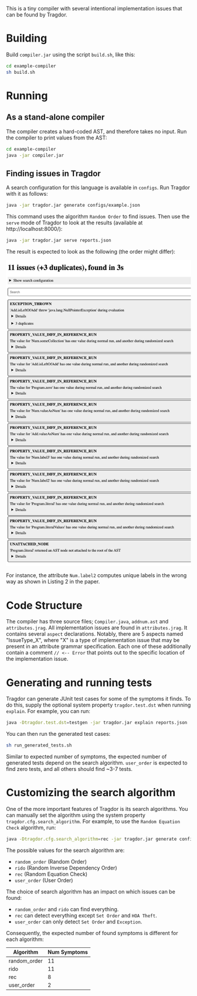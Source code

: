 This is a tiny compiler with several intentional implementation issues that can be found by Tragdor.

# Building

Build `compiler.jar` using the script `build.sh`, like this:

```bash
cd example-compiler
sh build.sh
```

# Running

## As a stand-alone compiler

The compiler creates a hard-coded AST, and therefore takes no input.
Run the compiler to print values from the AST:

```bash
cd example-compiler
java -jar compiler.jar
```

## Finding issues in Tragdor

A search configuration for this language is available in `configs`.
Run Tragdor with it as follows:

```bash
java -jar tragdor.jar generate configs/example.json
```

This command uses the algorithm `Random Order` to find issues. Then use the `serve` mode of Tragdor to look at the results (available at http://localhost:8000/):

```bash
java -jar tragdor.jar serve reports.json
```

The result is expected to look as the following (the order might differ):

![Example of website](media/website_result.png)

For instance, the attribute `Num.label2` computes unique labels in the wrong way as shown in Listing 2 in the paper.

# Code Structure

The compiler has three source files; `Compiler.java`, `addnum.ast` and `attributes.jrag`.
All implementation issues are found in `attributes.jrag`.
It contains several `aspect` declarations.
Notably, there are 5 aspects named "IssueType_X", where "X" is a type of implementation issue that may be present in an attribute grammar specification.
Each one of these additionally contain a comment `// <-- Error` that points out to the specific location of the implementation issue.

# Generating and running tests

Tragdor can generate JUnit test cases for some of the symptoms it finds.
To do this, supply the optional system property `tragdor.test.dst` when running `explain`.
For example, you can run:

```bash
java -Dtragdor.test.dst=testgen -jar tragdor.jar explain reports.json
```

You can then run the generated test cases:

```bash
sh run_generated_tests.sh
```

Similar to expected number of symptoms, the expected number of generated tests depend on the search algorithm.
`user_order` is expected to find zero tests, and all others should find ~3-7 tests.


# Customizing the search algorithm

One of the more important features of Tragdor is its search algorithms.
You can manually set the algorithm using the system property `tragdor.cfg.search_algorithm`.
For example, to use the `Random Equation Check` algorithm, run:

```bash
java -Dtragdor.cfg.search_algorithm=rec -jar tragdor.jar generate configs/example.json
```
The possible values for the search algorithm are:

- `random_order` (Random Order)
- `rido` (Random Inverse Dependency Order)
- `rec` (Random Equation Check)
- `user_order` (User Order)

The choice of search algorithm has an impact on which issues can be found:

* `random_order` and `rido` can find everything.
* `rec` can detect everything except `Set Order` and `HOA Theft`.
* `user_order` can only detect `Set Order` and `Exception`.

Consequently, the expected number of found symptoms is different for each algorithm:

| Algorithm    | Num Symptoms |
|--------------|--------------|
| random_order | 11           |
| rido         | 11           |
| rec          | 8            |
| user_order   | 2            |

